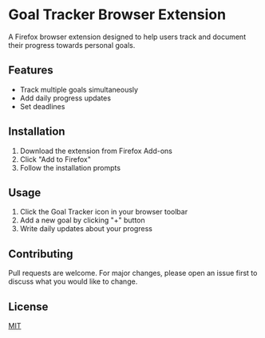 # Goal Tracker Browser Extension

A Firefox browser extension designed to help users track and document their progress towards personal goals.

## Features

- Track multiple goals simultaneously
- Add daily progress updates
- Set deadlines

## Installation

1. Download the extension from Firefox Add-ons
2. Click "Add to Firefox"
3. Follow the installation prompts

## Usage

1. Click the Goal Tracker icon in your browser toolbar
2. Add a new goal by clicking "+" button
3. Write daily updates about your progress

## Contributing

Pull requests are welcome. For major changes, please open an issue first to discuss what you would like to change.

## License

[MIT](https://choosealicense.com/licenses/mit/)